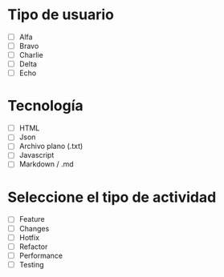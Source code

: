 # Tipo de usuario
 - [ ] Alfa
 - [ ] Bravo
 - [ ] Charlie
 - [ ] Delta
 - [ ] Echo
# Tecnología
 - [ ] HTML
 - [ ] Json
 - [ ] Archivo plano (.txt)
 - [ ] Javascript
 - [ ] Markdown / .md
# Seleccione el tipo de actividad
 - [ ] Feature
 - [ ] Changes
 - [ ] Hotfix
 - [ ] Refactor
 - [ ] Performance
 - [ ] Testing
